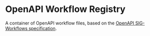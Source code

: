 # OpenAPI Workflow Registry
A container of OpenAPI workflow files, based on the [OpenAPI SIG-Workflows specification](https://github.com/OAI/sig-workflows).



